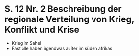 # S. 12 Nr. 2 Beschreibung der regionale Verteilung von Krieg, Konflikt und Krise
+ Krieg im Sahel
+ Fast alle haben irgendwas außer im süden afrikas